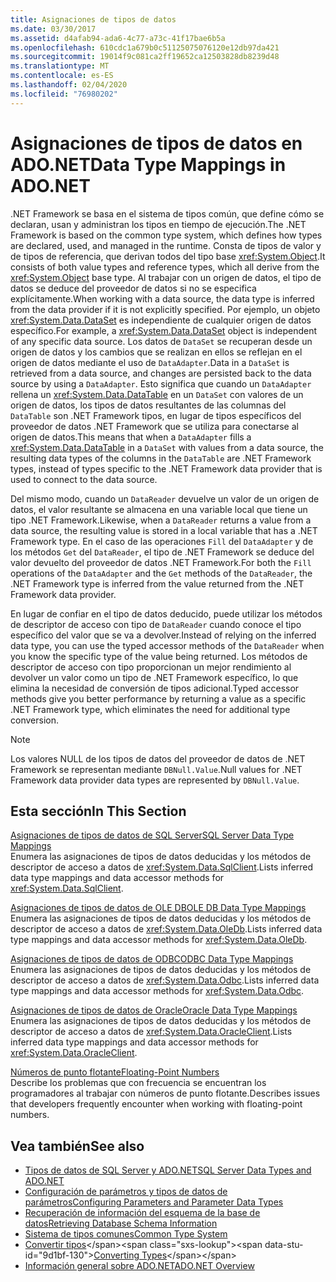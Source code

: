 ```yaml
---
title: Asignaciones de tipos de datos
ms.date: 03/30/2017
ms.assetid: d4afab94-ada6-4c77-a73c-41f17bae6b5a
ms.openlocfilehash: 610cdc1a679b0c51125075076120e12db97da421
ms.sourcegitcommit: 19014f9c081ca2ff19652ca12503828db8239d48
ms.translationtype: MT
ms.contentlocale: es-ES
ms.lasthandoff: 02/04/2020
ms.locfileid: "76980202"
---
```

# <a name="data-type-mappings-in-adonet"></a><span data-ttu-id="9d1bf-102">Asignaciones de tipos de datos en ADO.NET</span><span class="sxs-lookup"><span data-stu-id="9d1bf-102">Data Type Mappings in ADO.NET</span></span>
<span data-ttu-id="9d1bf-103">.NET Framework se basa en el sistema de tipos común, que define cómo se declaran, usan y administran los tipos en tiempo de ejecución.</span><span class="sxs-lookup"><span data-stu-id="9d1bf-103">The .NET Framework is based on the common type system, which defines how types are declared, used, and managed in the runtime.</span></span> <span data-ttu-id="9d1bf-104">Consta de tipos de valor y de tipos de referencia, que derivan todos del tipo base <xref:System.Object>.</span><span class="sxs-lookup"><span data-stu-id="9d1bf-104">It consists of both value types and reference types, which all derive from the <xref:System.Object> base type.</span></span> <span data-ttu-id="9d1bf-105">Al trabajar con un origen de datos, el tipo de datos se deduce del proveedor de datos si no se especifica explícitamente.</span><span class="sxs-lookup"><span data-stu-id="9d1bf-105">When working with a data source, the data type is inferred from the data provider if it is not explicitly specified.</span></span> <span data-ttu-id="9d1bf-106">Por ejemplo, un objeto <xref:System.Data.DataSet> es independiente de cualquier origen de datos específico.</span><span class="sxs-lookup"><span data-stu-id="9d1bf-106">For example, a <xref:System.Data.DataSet> object is independent of any specific data source.</span></span> <span data-ttu-id="9d1bf-107">Los datos de `DataSet` se recuperan desde un origen de datos y los cambios que se realizan en ellos se reflejan en el origen de datos mediante el uso de `DataAdapter`.</span><span class="sxs-lookup"><span data-stu-id="9d1bf-107">Data in a `DataSet` is retrieved from a data source, and changes are persisted back to the data source by using a `DataAdapter`.</span></span> <span data-ttu-id="9d1bf-108">Esto significa que cuando un `DataAdapter` rellena un <xref:System.Data.DataTable> en un `DataSet` con valores de un origen de datos, los tipos de datos resultantes de las columnas del `DataTable` son .NET Framework tipos, en lugar de tipos específicos del proveedor de datos .NET Framework que se utiliza para conectarse al origen de datos.</span><span class="sxs-lookup"><span data-stu-id="9d1bf-108">This means that when a `DataAdapter` fills a <xref:System.Data.DataTable> in a `DataSet` with values from a data source, the resulting data types of the columns in the `DataTable` are .NET Framework types, instead of types specific to the .NET Framework data provider that is used to connect to the data source.</span></span>  
  
 <span data-ttu-id="9d1bf-109">Del mismo modo, cuando un `DataReader` devuelve un valor de un origen de datos, el valor resultante se almacena en una variable local que tiene un tipo .NET Framework.</span><span class="sxs-lookup"><span data-stu-id="9d1bf-109">Likewise, when a `DataReader` returns a value from a data source, the resulting value is stored in a local variable that has a .NET Framework type.</span></span> <span data-ttu-id="9d1bf-110">En el caso de las operaciones `Fill` del `DataAdapter` y de los métodos `Get` del `DataReader`, el tipo de .NET Framework se deduce del valor devuelto del proveedor de datos .NET Framework.</span><span class="sxs-lookup"><span data-stu-id="9d1bf-110">For both the `Fill` operations of the `DataAdapter` and the `Get` methods of the `DataReader`, the .NET Framework type is inferred from the value returned from the .NET Framework data provider.</span></span>  
  
 <span data-ttu-id="9d1bf-111">En lugar de confiar en el tipo de datos deducido, puede utilizar los métodos de descriptor de acceso con tipo de `DataReader` cuando conoce el tipo específico del valor que se va a devolver.</span><span class="sxs-lookup"><span data-stu-id="9d1bf-111">Instead of relying on the inferred data type, you can use the typed accessor methods of the `DataReader` when you know the specific type of the value being returned.</span></span> <span data-ttu-id="9d1bf-112">Los métodos de descriptor de acceso con tipo proporcionan un mejor rendimiento al devolver un valor como un tipo de .NET Framework específico, lo que elimina la necesidad de conversión de tipos adicional.</span><span class="sxs-lookup"><span data-stu-id="9d1bf-112">Typed accessor methods give you better performance by returning a value as a specific .NET Framework type, which eliminates the need for additional type conversion.</span></span>  
  
> [!NOTE]
> <span data-ttu-id="9d1bf-113">Los valores NULL de los tipos de datos del proveedor de datos de .NET Framework se representan mediante `DBNull.Value`.</span><span class="sxs-lookup"><span data-stu-id="9d1bf-113">Null values for .NET Framework data provider data types are represented by `DBNull.Value`.</span></span>  
  
## <a name="in-this-section"></a><span data-ttu-id="9d1bf-114">Esta sección</span><span class="sxs-lookup"><span data-stu-id="9d1bf-114">In This Section</span></span>  
 [<span data-ttu-id="9d1bf-115">Asignaciones de tipos de datos de SQL Server</span><span class="sxs-lookup"><span data-stu-id="9d1bf-115">SQL Server Data Type Mappings</span></span>](sql-server-data-type-mappings.md)  
 <span data-ttu-id="9d1bf-116">Enumera las asignaciones de tipos de datos deducidas y los métodos de descriptor de acceso a datos de <xref:System.Data.SqlClient>.</span><span class="sxs-lookup"><span data-stu-id="9d1bf-116">Lists inferred data type mappings and data accessor methods for <xref:System.Data.SqlClient>.</span></span>  
  
 [<span data-ttu-id="9d1bf-117">Asignaciones de tipos de datos de OLE DB</span><span class="sxs-lookup"><span data-stu-id="9d1bf-117">OLE DB Data Type Mappings</span></span>](ole-db-data-type-mappings.md)  
 <span data-ttu-id="9d1bf-118">Enumera las asignaciones de tipos de datos deducidas y los métodos de descriptor de acceso a datos de <xref:System.Data.OleDb>.</span><span class="sxs-lookup"><span data-stu-id="9d1bf-118">Lists inferred data type mappings and data accessor methods for <xref:System.Data.OleDb>.</span></span>  
  
 [<span data-ttu-id="9d1bf-119">Asignaciones de tipos de datos de ODBC</span><span class="sxs-lookup"><span data-stu-id="9d1bf-119">ODBC Data Type Mappings</span></span>](odbc-data-type-mappings.md)  
 <span data-ttu-id="9d1bf-120">Enumera las asignaciones de tipos de datos deducidas y los métodos de descriptor de acceso a datos de <xref:System.Data.Odbc>.</span><span class="sxs-lookup"><span data-stu-id="9d1bf-120">Lists inferred data type mappings and data accessor methods for <xref:System.Data.Odbc>.</span></span>  
  
 [<span data-ttu-id="9d1bf-121">Asignaciones de tipos de datos de Oracle</span><span class="sxs-lookup"><span data-stu-id="9d1bf-121">Oracle Data Type Mappings</span></span>](oracle-data-type-mappings.md)  
 <span data-ttu-id="9d1bf-122">Enumera las asignaciones de tipos de datos deducidas y los métodos de descriptor de acceso a datos de <xref:System.Data.OracleClient>.</span><span class="sxs-lookup"><span data-stu-id="9d1bf-122">Lists inferred data type mappings and data accessor methods for <xref:System.Data.OracleClient>.</span></span>  
  
 [<span data-ttu-id="9d1bf-123">Números de punto flotante</span><span class="sxs-lookup"><span data-stu-id="9d1bf-123">Floating-Point Numbers</span></span>](floating-point-numbers.md)  
 <span data-ttu-id="9d1bf-124">Describe los problemas que con frecuencia se encuentran los programadores al trabajar con números de punto flotante.</span><span class="sxs-lookup"><span data-stu-id="9d1bf-124">Describes issues that developers frequently encounter when working with floating-point numbers.</span></span>  
  
## <a name="see-also"></a><span data-ttu-id="9d1bf-125">Vea también</span><span class="sxs-lookup"><span data-stu-id="9d1bf-125">See also</span></span>

- [<span data-ttu-id="9d1bf-126">Tipos de datos de SQL Server y ADO.NET</span><span class="sxs-lookup"><span data-stu-id="9d1bf-126">SQL Server Data Types and ADO.NET</span></span>](./sql/sql-server-data-types.md)
- [<span data-ttu-id="9d1bf-127">Configuración de parámetros y tipos de datos de parámetros</span><span class="sxs-lookup"><span data-stu-id="9d1bf-127">Configuring Parameters and Parameter Data Types</span></span>](configuring-parameters-and-parameter-data-types.md)
- [<span data-ttu-id="9d1bf-128">Recuperación de información del esquema de la base de datos</span><span class="sxs-lookup"><span data-stu-id="9d1bf-128">Retrieving Database Schema Information</span></span>](retrieving-database-schema-information.md)
- [<span data-ttu-id="9d1bf-129">Sistema de tipos comunes</span><span class="sxs-lookup"><span data-stu-id="9d1bf-129">Common Type System</span></span>](../../../standard/base-types/common-type-system.md)
- <span data-ttu-id="9d1bf-130">[Convertir tipos](https://docs.microsoft.com/previous-versions/visualstudio/visual-studio-2008/t8s7t9bf(v=vs.90))</span><span class="sxs-lookup"><span data-stu-id="9d1bf-130">[Converting Types](https://docs.microsoft.com/previous-versions/visualstudio/visual-studio-2008/t8s7t9bf(v=vs.90))</span></span>
- [<span data-ttu-id="9d1bf-131">Información general sobre ADO.NET</span><span class="sxs-lookup"><span data-stu-id="9d1bf-131">ADO.NET Overview</span></span>](ado-net-overview.md)
